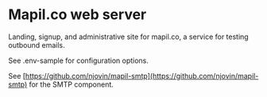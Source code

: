 # Mapil.co web server
Landing, signup, and administrative site for mapil.co, a service for testing outbound emails.

See .env-sample for configuration options.

See [https://github.com/njovin/mapil-smtp](https://github.com/njovin/mapil-smtp) for the SMTP component.


